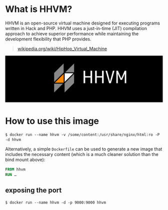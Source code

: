 # What is HHVM?

HHVM is an open-source virtual machine designed for executing programs written in Hack and PHP. HHVM uses a just-in-time (JIT) compilation approach to achieve superior performance while maintaining the development flexibility that PHP provides.

> [wikipedia.org/wiki/HipHop_Virtual_Machine](https://en.wikipedia.org/wiki/HipHop_Virtual_Machine)

![logo](https://raw.githubusercontent.com/baptistedonaux/docker-hhvm/master/logo.png)

# How to use this image

```console
$ docker run --name hhvm -v /some/content:/usr/share/nginx/html:ro -P -d hhvm
```

Alternatively, a simple `Dockerfile` can be used to generate a new image that includes the necessary content (which is a much cleaner solution than the bind mount above):

```dockerfile
FROM hhvm
RUN …
```

## exposing the port

```console
$ docker run --name hhvm -d -p 9000:9000 hhvm
```
